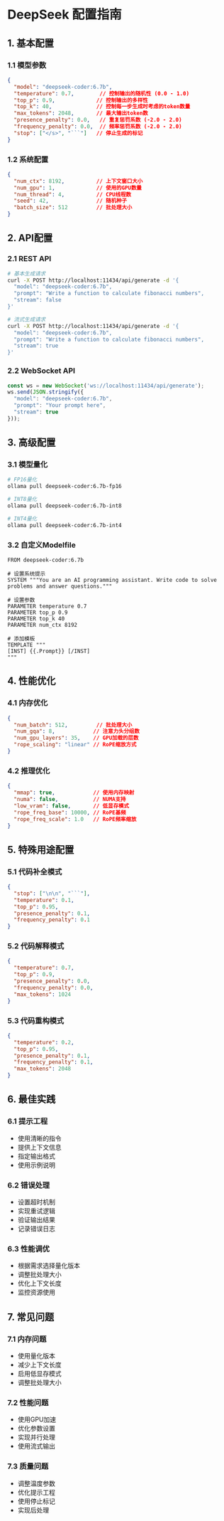 # DeepSeek 配置指南

## 1. 基本配置

### 1.1 模型参数
```json
{
  "model": "deepseek-coder:6.7b",
  "temperature": 0.7,        // 控制输出的随机性 (0.0 - 1.0)
  "top_p": 0.9,             // 控制输出的多样性
  "top_k": 40,              // 控制每一步生成时考虑的token数量
  "max_tokens": 2048,       // 最大输出token数
  "presence_penalty": 0.0,   // 重复惩罚系数 (-2.0 - 2.0)
  "frequency_penalty": 0.0,  // 频率惩罚系数 (-2.0 - 2.0)
  "stop": ["</s>", "```"]   // 停止生成的标记
}
```

### 1.2 系统配置
```json
{
  "num_ctx": 8192,          // 上下文窗口大小
  "num_gpu": 1,             // 使用的GPU数量
  "num_thread": 4,          // CPU线程数
  "seed": 42,               // 随机种子
  "batch_size": 512         // 批处理大小
}
```

## 2. API配置

### 2.1 REST API
```bash
# 基本生成请求
curl -X POST http://localhost:11434/api/generate -d '{
  "model": "deepseek-coder:6.7b",
  "prompt": "Write a function to calculate fibonacci numbers",
  "stream": false
}'

# 流式生成请求
curl -X POST http://localhost:11434/api/generate -d '{
  "model": "deepseek-coder:6.7b",
  "prompt": "Write a function to calculate fibonacci numbers",
  "stream": true
}'
```

### 2.2 WebSocket API
```javascript
const ws = new WebSocket('ws://localhost:11434/api/generate');
ws.send(JSON.stringify({
  "model": "deepseek-coder:6.7b",
  "prompt": "Your prompt here",
  "stream": true
}));
```

## 3. 高级配置

### 3.1 模型量化
```bash
# FP16量化
ollama pull deepseek-coder:6.7b-fp16

# INT8量化
ollama pull deepseek-coder:6.7b-int8

# INT4量化
ollama pull deepseek-coder:6.7b-int4
```

### 3.2 自定义Modelfile
```
FROM deepseek-coder:6.7b

# 设置系统提示
SYSTEM """You are an AI programming assistant. Write code to solve problems and answer questions."""

# 设置参数
PARAMETER temperature 0.7
PARAMETER top_p 0.9
PARAMETER top_k 40
PARAMETER num_ctx 8192

# 添加模板
TEMPLATE """
[INST] {{.Prompt}} [/INST]
"""
```

## 4. 性能优化

### 4.1 内存优化
```json
{
  "num_batch": 512,         // 批处理大小
  "num_gqa": 8,            // 注意力头分组数
  "num_gpu_layers": 35,    // GPU加载的层数
  "rope_scaling": "linear" // RoPE缩放方式
}
```

### 4.2 推理优化
```json
{
  "mmap": true,            // 使用内存映射
  "numa": false,           // NUMA支持
  "low_vram": false,       // 低显存模式
  "rope_freq_base": 10000, // RoPE基频
  "rope_freq_scale": 1.0   // RoPE频率缩放
}
```

## 5. 特殊用途配置

### 5.1 代码补全模式
```json
{
  "stop": ["\n\n", "```"],
  "temperature": 0.1,
  "top_p": 0.95,
  "presence_penalty": 0.1,
  "frequency_penalty": 0.1
}
```

### 5.2 代码解释模式
```json
{
  "temperature": 0.7,
  "top_p": 0.9,
  "presence_penalty": 0.0,
  "frequency_penalty": 0.0,
  "max_tokens": 1024
}
```

### 5.3 代码重构模式
```json
{
  "temperature": 0.2,
  "top_p": 0.95,
  "presence_penalty": 0.1,
  "frequency_penalty": 0.1,
  "max_tokens": 2048
}
```

## 6. 最佳实践

### 6.1 提示工程
- 使用清晰的指令
- 提供上下文信息
- 指定输出格式
- 使用示例说明

### 6.2 错误处理
- 设置超时机制
- 实现重试逻辑
- 验证输出结果
- 记录错误日志

### 6.3 性能调优
- 根据需求选择量化版本
- 调整批处理大小
- 优化上下文长度
- 监控资源使用

## 7. 常见问题

### 7.1 内存问题
- 使用量化版本
- 减少上下文长度
- 启用低显存模式
- 调整批处理大小

### 7.2 性能问题
- 使用GPU加速
- 优化参数设置
- 实现并行处理
- 使用流式输出

### 7.3 质量问题
- 调整温度参数
- 优化提示工程
- 使用停止标记
- 实现后处理
